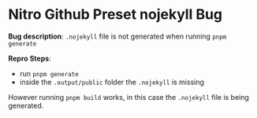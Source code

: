 # Nitro Github Preset nojekyll Bug

**Bug description**: `.nojekyll` file is not generated when running `pnpm generate`

**Repro Steps**:

- run `pnpm generate`
- inside the `.output/public` folder the `.nojekyll` is missing

However running `pnpm build` works, in this case the `.nojekyll` file is being generated.
